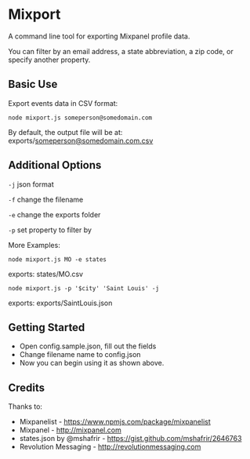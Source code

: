 # Mixport

A command line tool for exporting Mixpanel profile data.

You can filter by an email address, a state abbreviation, a zip code, or specify another property.

## Basic Use

Export events data in CSV format:

`node mixport.js someperson@somedomain.com`

By default, the output file will be at: exports/someperson@somedomain.com.csv

## Additional Options

`-j` json format

`-f` change the filename

`-e` change the exports folder

`-p` set property to filter by

More Examples: 

`node mixport.js MO -e states`

exports: states/MO.csv

`node mixport.js -p '$city' 'Saint Louis' -j`

exports: exports/SaintLouis.json


## Getting Started

- Open config.sample.json, fill out the fields
- Change filename name to config.json
- Now you can begin using it as shown above.

## Credits

Thanks to:

- Mixpanelist - https://www.npmjs.com/package/mixpanelist
- Mixpanel - http://mixpanel.com
- states.json by @mshafrir - https://gist.github.com/mshafrir/2646763
- Revolution Messaging - http://revolutionmessaging.com








